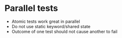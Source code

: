 # Parallel tests

- Atomic tests work great in parallel
- Do not use static keyword/shared state
- Outcome of one test should not cause another to fail
